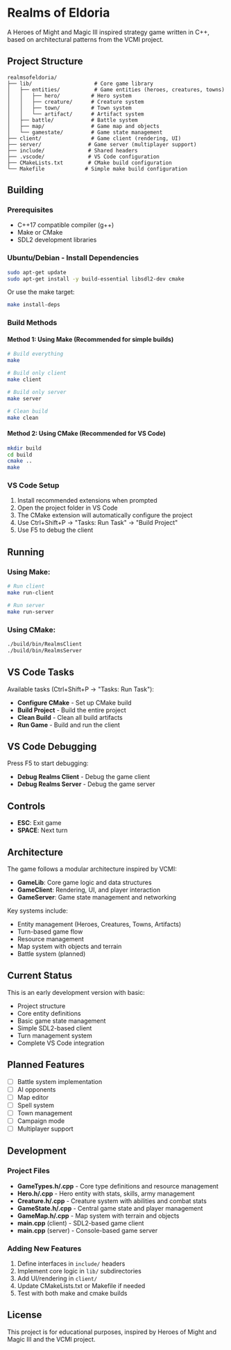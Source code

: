 # Realms of Eldoria

A Heroes of Might and Magic III inspired strategy game written in C++, based on architectural patterns from the VCMI project.

## Project Structure

```
realmsofeldoria/
├── lib/                    # Core game library
│   ├── entities/           # Game entities (heroes, creatures, towns)
│   │   ├── hero/          # Hero system
│   │   ├── creature/      # Creature system
│   │   ├── town/          # Town system
│   │   └── artifact/      # Artifact system
│   ├── battle/            # Battle system
│   ├── map/               # Game map and objects
│   └── gamestate/         # Game state management
├── client/                # Game client (rendering, UI)
├── server/               # Game server (multiplayer support)
├── include/              # Shared headers
├── .vscode/              # VS Code configuration
├── CMakeLists.txt        # CMake build configuration
└── Makefile             # Simple make build configuration
```

## Building

### Prerequisites

- C++17 compatible compiler (g++)
- Make or CMake
- SDL2 development libraries

### Ubuntu/Debian - Install Dependencies

```bash
sudo apt-get update
sudo apt-get install -y build-essential libsdl2-dev cmake
```

Or use the make target:
```bash
make install-deps
```

### Build Methods

#### Method 1: Using Make (Recommended for simple builds)

```bash
# Build everything
make

# Build only client
make client

# Build only server  
make server

# Clean build
make clean
```

#### Method 2: Using CMake (Recommended for VS Code)

```bash
mkdir build
cd build
cmake ..
make
```

### VS Code Setup

1. Install recommended extensions when prompted
2. Open the project folder in VS Code
3. The CMake extension will automatically configure the project
4. Use Ctrl+Shift+P → "Tasks: Run Task" → "Build Project"
5. Use F5 to debug the client

## Running

### Using Make:
```bash
# Run client
make run-client

# Run server  
make run-server
```

### Using CMake:
```bash
./build/bin/RealmsClient
./build/bin/RealmsServer
```

## VS Code Tasks

Available tasks (Ctrl+Shift+P → "Tasks: Run Task"):
- **Configure CMake** - Set up CMake build
- **Build Project** - Build the entire project
- **Clean Build** - Clean all build artifacts
- **Run Game** - Build and run the client

## VS Code Debugging

Press F5 to start debugging:
- **Debug Realms Client** - Debug the game client
- **Debug Realms Server** - Debug the game server

## Controls

- **ESC**: Exit game
- **SPACE**: Next turn

## Architecture

The game follows a modular architecture inspired by VCMI:

- **GameLib**: Core game logic and data structures
- **GameClient**: Rendering, UI, and player interaction
- **GameServer**: Game state management and networking

Key systems include:
- Entity management (Heroes, Creatures, Towns, Artifacts)
- Turn-based game flow
- Resource management
- Map system with objects and terrain
- Battle system (planned)

## Current Status

This is an early development version with basic:
- Project structure
- Core entity definitions
- Basic game state management
- Simple SDL2-based client
- Turn management system
- Complete VS Code integration

## Planned Features

- [ ] Battle system implementation
- [ ] AI opponents
- [ ] Map editor
- [ ] Spell system
- [ ] Town management
- [ ] Campaign mode
- [ ] Multiplayer support

## Development

### Project Files

- **GameTypes.h/.cpp** - Core type definitions and resource management
- **Hero.h/.cpp** - Hero entity with stats, skills, army management
- **Creature.h/.cpp** - Creature system with abilities and combat stats
- **GameState.h/.cpp** - Central game state and player management
- **GameMap.h/.cpp** - Map system with terrain and objects
- **main.cpp** (client) - SDL2-based game client
- **main.cpp** (server) - Console-based game server

### Adding New Features

1. Define interfaces in `include/` headers
2. Implement core logic in `lib/` subdirectories
3. Add UI/rendering in `client/`
4. Update CMakeLists.txt or Makefile if needed
5. Test with both make and cmake builds

## License

This project is for educational purposes, inspired by Heroes of Might and Magic III and the VCMI project.
